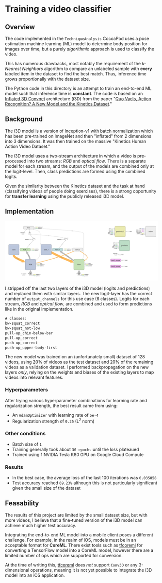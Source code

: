 # Training a video classifier

## Overview

The code implemented in the `TechniqueAnalysis` CocoaPod uses a pose estimation machine learning (ML) model to determine body position for images over time, but a purely *algorithmic* approach is used to classify the video.

This has numerous drawbacks, most notably the requirement of the *k-Nearest Neighbors* algorithm to compare an unlabeled sample with **every** labeled item in the dataset to find the best match. Thus, inference time grows proportionally with the dataset size.

The Python code in this directory is an attempt to train an end-to-end ML model such that inference time is **constant**. The code is based on an [Inflated 3D Convnet](https://github.com/deepmind/kinetics-i3d) architecture (i3D) from the paper "[Quo Vadis, Action Recognition? A New Model and the Kinetics Dataset](https://arxiv.org/abs/1705.07750)."

## Background

The i3D model is a version of Inception-v1 with batch normalization which has been pre-trained on ImageNet and then "inflated" from 2 dimensions into 3 dimensions. It was then trained on the massive "Kinetics Human Action Video Dataset."

The i3D model uses a two-stream architecture in which a video is pre-processed into two streams: *RGB* and *optical flow*. There is a separate model for each stream, and the output of the models are combined only at the logit-level. Then, class predictions are formed using the combined logits.

Given the similarity between the Kinetics dataset and the task at hand (classifying videos of people doing exercises), there is a strong opportunity for **transfer learning** using the publicly released i3D model.

## Implementation

![graph](./assets/graph.png)

I stripped off the last two layers of the i3D model (logits and predictions) and replaced them with similar layers. The new logit-layer has the correct number of `output_channels` for this use case (6 classes). Logits for each stream, *RGB* and *optical flow*, are combined and used to form predictions like in the original implementation.

```
# classes:
bw-squat_correct
bw-squat_not-low
pull-up_chin-below-bar
pull-up_correct
push-up_correct
push-up_upper-body-first
```

The new model was trained on an (unfortunately small) dataset of 128 videos, using 20% of videos as the test dataset and 20% of the remaining videos as a validation dataset. I performed backpropagation on the new layers *only*, relying on the weights and biases of the existing layers to map videos into relevant features.

### Hyperparameters

After trying various hyperparameter combinations for learning rate and regularization strength, the best result came from using:

- An `AdamOptimizer` with learning rate of `5e-4`
- Regularization strength of `0.25` (L<sup>2</sup> norm)

### Other conditions

- Batch size of `1`
- Training generally took about `30 epochs` until the loss plateaued
- Trained using 1 NVIDIA Tesla K80 GPU on Google Cloud Compute

### Results

- In the best case, the average loss of the last 100 iterations was `0.035058`
- Test accuracy reached `69.23%` although this is not particularly significant given the small size of the dataset

## Feasability

The results of this project are limited by the small dataset size, but with more videos, I believe that a fine-tuned version of the i3D model can achieve much higher test accuracy.

Integrating the end-to-end ML model into a mobile client poses a different challenge. For example, in the realm of iOS, models must be in an acceptable format for **CoreML**. There exist tools such as [tfcoreml](https://github.com/tf-coreml/tf-coreml) for converting a TensorFlow model into a CoreML model, however there are a limited number of ops which are supported for conversion.

At the time of writing this, [tfcoreml](https://github.com/tf-coreml/tf-coreml) does *not* support `Conv3D` or any 3-dimensional operations, meaning it is not yet possible to integrate the i3D model into an iOS application.
